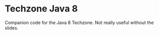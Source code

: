 Techzone Java 8
===============
Companion code for the Java 8 Techzone. Not really useful without the slides.